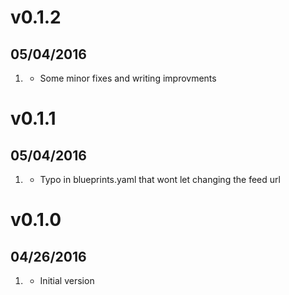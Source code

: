 # v0.1.2
##  05/04/2016

1. [](#bugfix)
    * Some minor fixes and writing improvments

# v0.1.1
##  05/04/2016

1. [](#bugfix)
    * Typo in blueprints.yaml that wont let changing the feed url

# v0.1.0
##  04/26/2016

1. [](#new)
    * Initial version
